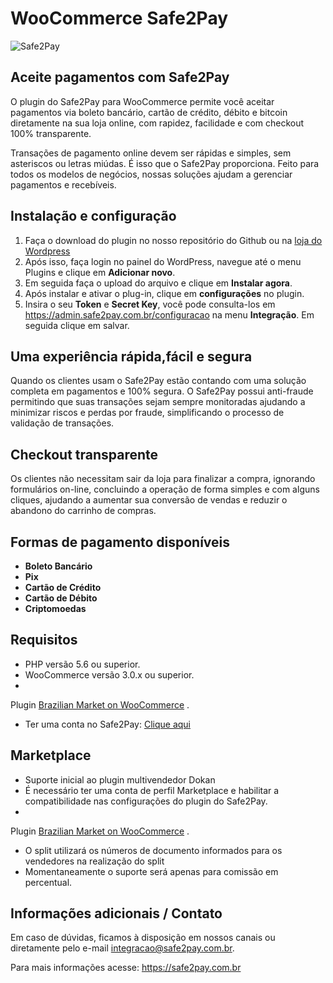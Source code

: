 # WooCommerce Safe2Pay

![Safe2Pay](https://safe2pay.com.br/static/img/banner-github.png)

## Aceite pagamentos com Safe2Pay

O plugin do Safe2Pay para WooCommerce permite você aceitar pagamentos via boleto bancário, cartão de crédito, débito e
bitcoin diretamente na sua loja online, com rapidez, facilidade e com checkout 100% transparente.

Transações de pagamento online devem ser rápidas e simples, sem asteriscos ou letras miúdas. É isso que o Safe2Pay
proporciona. Feito para todos os modelos de negócios, nossas soluções ajudam a gerenciar pagamentos e recebíveis.

## Instalação e configuração

1. Faça o download do plugin no nosso repositório do Github ou
   na [loja do Wordpress](https://wordpress.org/plugins/safe2pay/)
2. Após isso, faça login no painel do WordPress, navegue até o menu Plugins e clique em **Adicionar novo**.
3. Em seguida faça o upload do arquivo e clique em **Instalar agora**.
4. Após instalar e ativar o plug-in, clique em **configurações** no plugin.
5. Insira o seu **Token** e **Secret Key**, você pode consulta-los em https://admin.safe2pay.com.br/configuracao na
   menu **Integração**. Em seguida clique em salvar.

## Uma experiência rápida,fácil e segura

Quando os clientes usam o Safe2Pay estão contando com uma solução completa em pagamentos e 100% segura. O Safe2Pay
possui anti-fraude permitindo que suas transações sejam sempre monitoradas ajudando a minimizar riscos e perdas por
fraude, simplificando o processo de validação de transações.

## Checkout transparente

Os clientes não necessitam sair da loja para finalizar a compra, ignorando formulários on-line, concluindo a operação de
forma simples e com alguns cliques, ajudando a aumentar sua conversão de vendas e reduzir o abandono do carrinho de
compras.

## Formas de pagamento disponíveis

- **Boleto Bancário**
- **Pix**
- **Cartão de Crédito**
- **Cartão de Débito**
- **Criptomoedas**

## Requisitos

- PHP versão 5.6 ou superior.
- WooCommerce versão 3.0.x ou superior.
-
Plugin [Brazilian Market on WooCommerce](https://br.wordpress.org/plugins/woocommerce-extra-checkout-fields-for-brazil/)
.
- Ter uma conta no Safe2Pay: [Clique aqui](https://safe2pay.com.br/)

## Marketplace

- Suporte inicial ao plugin multivendedor Dokan
- É necessário ter uma conta de perfil Marketplace e habilitar a compatibilidade nas configurações do plugin do
  Safe2Pay.
-
Plugin [Brazilian Market on WooCommerce](https://br.wordpress.org/plugins/woocommerce-extra-checkout-fields-for-brazil/)
.
- O split utilizará os números de documento informados para os vendedores na realização do split
- Momentaneamente o suporte será apenas para comissão em percentual.

## Informações adicionais / Contato

Em caso de dúvidas, ficamos à disposição em nossos canais ou diretamente pelo e-mail integracao@safe2pay.com.br.

Para mais informações acesse: https://safe2pay.com.br

